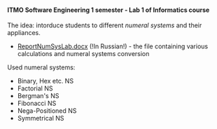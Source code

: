 
#### **ITMO Software Engineering 1 semester - Lab 1 of Informatics course**

The idea: intorduce students to different *numeral systems* and
their appliances.

 - [ReportNumSysLab.docx](./ReportNumSysLab.docx) (!In Russian!) - the file containing various calculations
and numeral systems conversion

Used numeral systems:
- Binary, Hex etc. NS
- Factorial NS
- Bergman's NS
- Fibonacci NS
- Nega-Positioned NS
- Symmetrical NS